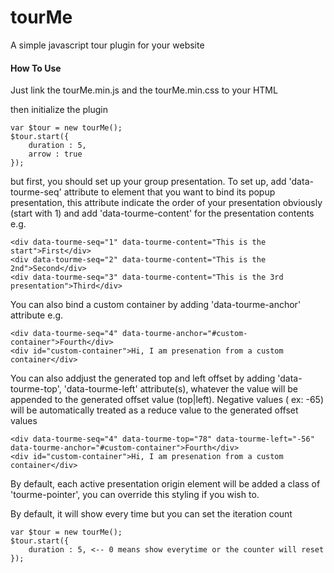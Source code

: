 # tourMe
A simple javascript tour plugin for your website

#### How To Use

Just link the tourMe.min.js and the tourMe.min.css to your HTML

then initialize the plugin

```
var $tour = new tourMe();
$tour.start({
	duration : 5,
	arrow : true
});
```

but first, you should set up your group presentation. To set up, add 'data-tourme-seq' attribute to element that you want to bind its popup presentation, this attribute indicate the order of your presentation obviously (start with 1) and add 'data-tourme-content' for the presentation contents e.g.

```
<div data-tourme-seq="1" data-tourme-content="This is the start">First</div>
<div data-tourme-seq="2" data-tourme-content="This is the 2nd">Second</div>
<div data-tourme-seq="3" data-tourme-content="This is the 3rd presentation">Third</div>
```
You can also bind a custom container by adding 'data-tourme-anchor' attribute e.g.

```
<div data-tourme-seq="4" data-tourme-anchor="#custom-container">Fourth</div>
<div id="custom-container">Hi, I am presenation from a custom container</div>
```

You can also addjust the generated top and left offset by adding 'data-tourme-top', 'data-tourme-left' attribute(s), whatever the value will be appended to the generated offset value (top|left). Negative values ( ex: -65) will be automatically treated as a reduce value to the generated offset values
```
<div data-tourme-seq="4" data-tourme-top="78" data-tourme-left="-56" data-tourme-anchor="#custom-container">Fourth</div>
<div id="custom-container">Hi, I am presenation from a custom container</div>
```

By default, each active presentation origin element will be added a class of 'tourme-pointer', you can override this styling if you wish to.

By default, it will show every time but you can set the iteration count
```
var $tour = new tourMe();
$tour.start({
	duration : 5, <-- 0 means show everytime or the counter will reset
});
```